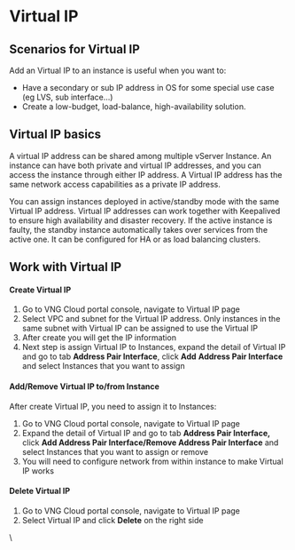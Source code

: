 # Virtual IP

## Scenarios for Virtual IP <a href="#virtualip-scenariosforvirtualip" id="virtualip-scenariosforvirtualip"></a>

Add an Virtual IP to an instance is useful when you want to:

* Have a secondary or sub IP address in OS for some special use case (eg LVS, sub interface…)
* Create a low-budget, load-balance, high-availability solution.

## Virtual IP basics <a href="#virtualip-virtualipbasics" id="virtualip-virtualipbasics"></a>

A virtual IP address can be shared among multiple vServer Instance. An instance can have both private and virtual IP addresses, and you can access the instance through either IP address. A Virtual IP address has the same network access capabilities as a private IP address.

You can assign instances deployed in active/standby mode with the same Virtual IP address. Virtual IP addresses can work together with Keepalived to ensure high availability and disaster recovery. If the active instance is faulty, the standby instance automatically takes over services from the active one. It can be configured for HA or as load balancing clusters.

## Work with Virtual IP <a href="#virtualip-workwithvirtualip" id="virtualip-workwithvirtualip"></a>

#### Create Virtual IP <a href="#virtualip-createvirtualip" id="virtualip-createvirtualip"></a>

1. Go to VNG Cloud portal console, navigate to Virtual IP page
2. Select VPC and subnet for the Virtual IP address. Only instances in the same subnet with Virtual IP can be assigned to use the Virtual IP
3. After create you will get the IP information
4. Next step is assign Virtual IP to Instances, expand the detail of Virtual IP and go to tab **Address Pair Interface**, click **Add** **Address Pair Interface** and select Instances that you want to assign

#### Add/Remove Virtual IP to/from Instance <a href="#virtualip-add-removevirtualipto-frominstance" id="virtualip-add-removevirtualipto-frominstance"></a>

After create Virtual IP, you need to assign it to Instances:

1. Go to VNG Cloud portal console, navigate to Virtual IP page
2. Expand the detail of Virtual IP and go to tab **Address Pair Interface,** click **Add Address Pair Interface/Remove Address Pair Interface** and select Instances that you want to assign or remove
3. You will need to configure network from within instance to make Virtual IP works

#### Delete Virtual IP <a href="#virtualip-deletevirtualip" id="virtualip-deletevirtualip"></a>

1. Go to VNG Cloud portal console, navigate to Virtual IP page
2. Select Virtual IP and click **Delete** on the right side

\

